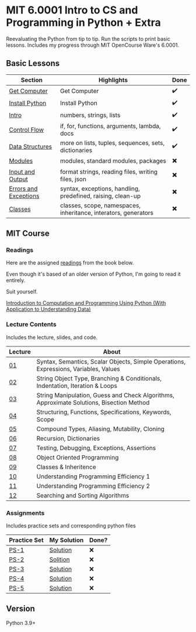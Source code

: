 # MIT 6.0001 Intro to CS and Programming in Python + Extra

Reevaluating the Python from tip to tip. Run the scripts to print basic lessons. Includes my progress through MIT OpenCourse Ware's 6.0001.

## Basic Lessons

| Section | Highlights | Done |
| ------- | ----- | ---- |
| [Get Computer](/bs/01.txt) | Get Computer | :heavy_check_mark: |
| [Install Python](bs/02.txt) | Install Python | :heavy_check_mark: |
| [Intro](/bs/03) | numbers, strings, lists | :heavy_check_mark: |
| [Control Flow](/bs/04) | if, for, functions, arguments, lambda, docs | :heavy_check_mark: |
| [Data Structures](/bs/05) | more on lists, tuples, sequences, sets, dictionaries| :heavy_check_mark: |
| [Modules](/06) | modules, standard modules, packages | :heavy_multiplication_x: |
| [Input and Output](/bs/07) | format strings, reading files, writing files, json | :heavy_multiplication_x: |
| [Errors and Exceptions](/bs/08) | syntax, exceptions, handling, predefined, raising, clean-up | :heavy_multiplication_x: |
| [Classes](/bs/09) | classes, scope, namespaces, inheritance, interators, generators | :heavy_multiplication_x: |

## MIT Course

### Readings

Here are the assigned [readings](/mit/readings.PNG) from the book below. 

Even though it's based of an older version of Python, I'm going to read it entirely.

Suit yourself.

[Introduction to Computation and Programming Using Python (With Application to Understanding Data)](https://www.amazon.com/Introduction-Computation-Programming-Using-Python/dp/0262529629/ref=sr_1_3?dchild=1&keywords=introduction+to+computer+science+and+programming+using+python&qid=1622683060&sr=8-3)

### Lecture Contents

Includes the lecture, slides, and code.

| Lecture | About |
| ------- | ----- |
| [01](/mit/lsc/lec1) | Syntax, Semantics, Scalar Objects, Simple Operations, Expressions, Variables, Values |
| [02](mit/lsc/lec2) | String Object Type, Branching & Conditionals, Indentation, Iteration & Loops |
| [03](/mit/lsc/lec3) | String Manipulation, Guess and Check Algorithms, Approximate Solutions, Bisection Method | 
| [04](/mit/lsc/lec4) | Structuring, Functions, Specifications, Keywords, Scope |
| [05](/mit/lsc/lec5) | Compound Types, Aliasing, Mutability, Cloning |
| [06](/mit/lsc/lec6) | Recursion, Dictionaries |
| [07](/mit/lsc/lec7) | Testing, Debugging, Exceptions, Assertions |
| [08](/mit/lsc/lec8) | Object Oriented Programming |
| [09](/mit/lsc/lec9) | Classes & Inheritence |
| [10](/mit/lsc/lec10) | Understanding Programming Efficiency 1 |
| [11](/mit/lsc/lec11) | Understanding Programming Efficiency 2 |
| [12](/mit/lsc/lec12) | Searching and Sorting Algorithms |

### Assignments 

Includes practice sets and corresponding python files

| Practice Set | My Solution | Done? |
| ------------ | ----------- | ----- |
| [PS-1](/mit/ass/ps1) | [Solution](/mit/ass/ps1s) | :x: |
| [PS-2](/mit/ass/ps2) | [Solition](/mit/ass/ps2s) | :x: |
| [PS-3](/mit/ass/ps3) | [Solution](/mit/ass/ps3s) | :x: |
| [PS-4](/mit/ass/ps4) | [Solution](/mit/ass/ps4s) | :x: |
| [PS-5](/mit/ass/ps5) | [Solution](/mit/ass/ps5s) | :x: |


## Version

Python 3.9+
